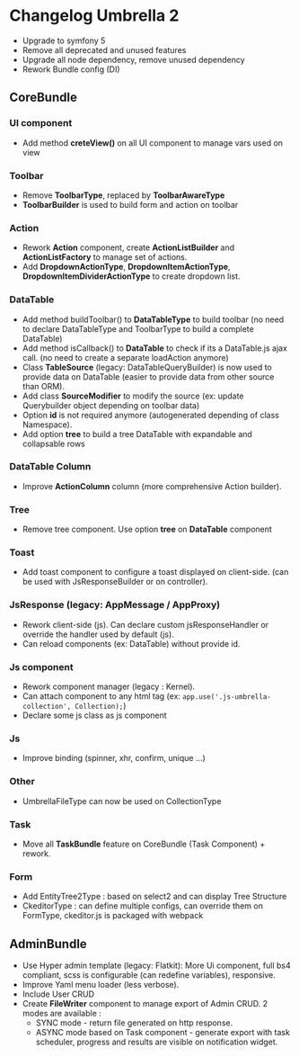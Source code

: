 # Changelog Umbrella 2

- Upgrade to symfony 5
- Remove all deprecated and unused features
- Upgrade all node dependency, remove unused dependency
- Rework Bundle config (DI)

## CoreBundle

### UI component

- Add method **creteView()** on all UI component to manage vars used on view

### Toolbar

- Remove **ToolbarType**, replaced by **ToolbarAwareType**
- **ToolbarBuilder** is used to build form and action on toolbar

### Action

- Rework **Action** component, create **ActionListBuilder** and **ActionListFactory** to manage set of actions.
- Add **DropdownActionType**, **DropdownItemActionType**, **DropdownItemDividerActionType** to create dropdown list.

### DataTable

- Add method buildToolbar() to **DataTableType** to build toolbar (no need to declare DataTableType and ToolbarType to build a complete DataTable)
- Add method isCallback() to **DataTable** to check if its a DataTable.js ajax call. (no need to create a separate loadAction anymore)
- Class **TableSource** (legacy: DataTableQueryBuilder) is now used to provide data on DataTable (easier to provide data from other source than ORM).
- Add class **SourceModifier** to modify the source (ex: update Querybuilder object depending on toolbar data)
- Option **id** is not required anymore (autogenerated depending of class Namespace). 
- Add option **tree** to build a tree DataTable with expandable and collapsable rows

### DataTable Column

- Improve **ActionColumn** column (more comprehensive Action builder).  

### Tree

- Remove tree component. Use option **tree** on **DataTable** component

### Toast

- Add toast component to configure a toast displayed on client-side. (can be used with JsResponseBuilder or on controller).

### JsResponse (legacy: AppMessage / AppProxy)

- Rework client-side (js). Can declare custom jsResponseHandler or override the handler used by default (js). 
- Can reload components (ex: DataTable) without provide id.

### Js component

- Rework component manager (legacy : Kernel).
- Can attach component to any html tag (ex: ``app.use('.js-umbrella-collection', Collection);``)
- Declare some js class as js component

### Js

- Improve binding (spinner, xhr, confirm, unique ...)

### Other

- UmbrellaFileType can now be used on CollectionType

### Task

- Move all **TaskBundle** feature on CoreBundle (Task Component) + rework.

### Form

- Add EntityTree2Type : based on select2 and can display Tree Structure
- CkeditorType : can define multiple configs, can override them on FormType, ckeditor.js is packaged with webpack

## AdminBundle

- Use Hyper admin template (legacy: Flatkit): More Ui component, full bs4 compliant, scss is configurable (can redefine variables), responsive.
- Improve Yaml menu loader (less verbose).
- Include User CRUD 
- Create **FileWriter** component to manage export of Admin CRUD. 2 modes are available :
    * SYNC mode - return file generated on http response.
    * ASYNC mode based on Task component - generate export with task scheduler, progress and results are visible on notification widget.